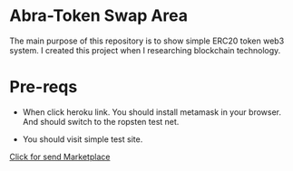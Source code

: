# Abra-Token Swap Area

The main purpose of this repository is to show simple ERC20 token web3 system. I created this project when I researching blockchain technology.

# Pre-reqs

- When click heroku link. You should install metamask in your browser. And should switch to the ropsten test net.

- You should visit simple test site.

[Click for send Marketplace](https://abra-token.herokuapp.com/)
